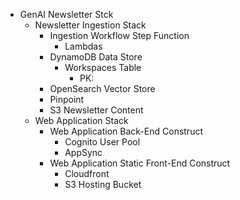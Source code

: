 

* GenAI Newsletter Stck
    * Newsletter Ingestion Stack
        * Ingestion Workflow Step Function
            * Lambdas
        * DynamoDB Data Store
            * Workspaces Table
                * PK: 
        * OpenSearch Vector Store
        * Pinpoint
        * S3 Newsletter Content
    * Web Application Stack
        * Web Application Back-End Construct
            * Cognito User Pool
            * AppSync
        * Web Application Static Front-End Construct
            * Cloudfront
            * S3 Hosting Bucket